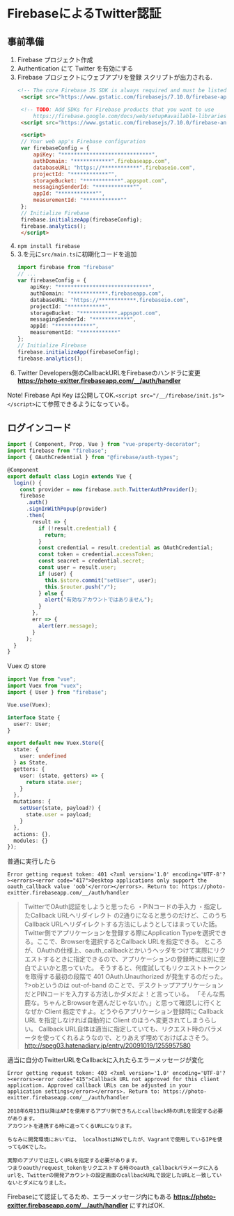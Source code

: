FirebaseによるTwitter認証
====

## 事前準備
1. Firebase プロジェクト作成
2. Authentication にて Twitter を有効にする
3. Firebase プロジェクトにウェブアプリを登録
   スクリプトが出力される.
   ```html
   <!-- The core Firebase JS SDK is always required and must be listed first -->
    <script src="https://www.gstatic.com/firebasejs/7.10.0/firebase-app.js"></script>

    <!-- TODO: Add SDKs for Firebase products that you want to use
        https://firebase.google.com/docs/web/setup#available-libraries -->
    <script src="https://www.gstatic.com/firebasejs/7.10.0/firebase-analytics.js"></script>

    <script>
    // Your web app's Firebase configuration
    var firebaseConfig = {
        apiKey: "*****************************",
        authDomain: "************".firebaseapp.com",
        databaseURL: "https://************".firebaseio.com",
        projectId: "************"",
        storageBucket: "************".appspot.com",
        messagingSenderId: "************"",
        appId: "************"",
        measurementId: "************""
    };
    // Initialize Firebase
    firebase.initializeApp(firebaseConfig);
    firebase.analytics();
    </script>
   ```
4. `npm install firebase`
5. 3.を元に`src/main.ts`に初期化コードを追加
    ```typescript
    import firebase from "firebase"
    // ...
    var firebaseConfig = {
        apiKey: "*****************************",
        authDomain: "************.firebaseapp.com",
        databaseURL: "https://************.firebaseio.com",
        projectId: "************",
        storageBucket: "************.appspot.com",
        messagingSenderId: "************",
        appId: "************",
        measurementId: "************"
    };
    // Initialize Firebase
    firebase.initializeApp(firebaseConfig);
    firebase.analytics();
   ```
6. Twitter Developers側のCallbackURLをFirebaseのハンドラに変更**https://photo-exitter.firebaseapp.com/__/auth/handler**

Note! Firebase Api Key は公開してOK.`<script src="/__/firebase/init.js"></script>`にて参照できるようになっている。

## ログインコード
```ts
import { Component, Prop, Vue } from "vue-property-decorator";
import firebase from "firebase";
import { OAuthCredential } from "@firebase/auth-types";

@Component
export default class Login extends Vue {
  login() {
    const provider = new firebase.auth.TwitterAuthProvider();
    firebase
      .auth()
      .signInWithPopup(provider)
      .then(
        result => {
          if (!result.credential) {
            return;
          }
          const credential = result.credential as OAuthCredential;
          const token = credential.accessToken;
          const seacret = credential.secret;
          const user = result.user;
          if (user) {
            this.$store.commit("setUser", user);
            this.$router.push("/");
          } else {
            alert("有効なアカウントではありません");
          }
        },
        err => {
          alert(err.message);
        }
      );
  }
}
```

Vuex の store
```ts
import Vue from "vue";
import Vuex from "vuex";
import { User } from "firebase";

Vue.use(Vuex);

interface State {
  user?: User;
}

export default new Vuex.Store({
  state: {
    user: undefined
  } as State,
  getters: {
    user: (state, getters) => {
      return state.user;
    }
  },
  mutations: {
    setUser(state, payload?) {
      state.user = payload;
    }
  },
  actions: {},
  modules: {}
});
```

普通に実行したら
```
Error getting request token: 401 <?xml version='1.0' encoding='UTF-8'?><errors><error code="417">Desktop applications only support the oauth_callback value 'oob'</error></errors>. Return to: https://photo-exitter.firebaseapp.com/__/auth/handler
```

>TwitterでOAuth認証をしようと思ったら
>・PINコードの手入力
>・指定したCallback URLへリダイレクト
>の2通りになると思うのだけど、このうちCallback URLへリダイレクトする方法にしようとしてはまっていた話。
>Twitter側でアプリケーションを登録する際にApplication Typeを選択できる。ここで、Browserを選択するとCallback URLを指定できる。
>ところが、OAuthの仕様上、oauth_callbackとかいうヘッダをつけて実際にリクエストするときに指定できるので、アプリケーションの登録時には別に空白でよいかと思っていた。
>そうすると、何度試してもリクエストトークンを取得する最初の段階で 401 OAuth.Unauthorized が発生するのだった。
?>obというのは out-of-band のことで、デスクトップアプリケーションだとPINコードを入力する方法しかダメだよ！と言っている。
>「そんな馬鹿な。ちゃんとBrowserを選んだじゃないか。」と思って確認しに行くとなぜか Client 指定ですよ。どうやらアプリケーション登録時に Callback URL を指定しなければ自動的に Client のほうへ変更されてしまうらしい。
>Callback URL自体は適当に指定していても、リクエスト時のパラメータを使ってくれるようなので、とりあえず埋めておけばよさそう。
http://speg03.hatenadiary.jp/entry/20091019/1255957580

適当に自分のTwitterURLをCallbackに入れたらエラーメッセージが変化
```
Error getting request token: 403 <?xml version='1.0' encoding='UTF-8'?><errors><error code="415">Callback URL not approved for this client application. Approved callback URLs can be adjusted in your application settings</error></errors>. Return to: https://photo-exitter.firebaseapp.com/__/auth/handler
```

```
2018年6月13日以降はAPIを使用するアプリ側できちんとcallback時のURLを設定する必要があります。
アカウントを連携する時に返ってくるURLになります。

ちなみに開発環境においては、 localhostはNGでしたが、Vagrantで使用しているIPを使ってもOKでした。

実際のアプリでは正しくURLを指定する必要があります。
つまりoauth/request_tokenをリクエストする時のoauth_callbackパラメータに入るurlを、Twitterの開発アカウントの設定画面のcallbackURLで設定したURLと一致していないとダメになりました。
```

Firebaseにて認証してるため、エラーメッセージ内にもある
**https://photo-exitter.firebaseapp.com/__/auth/handler**
にすればOK.